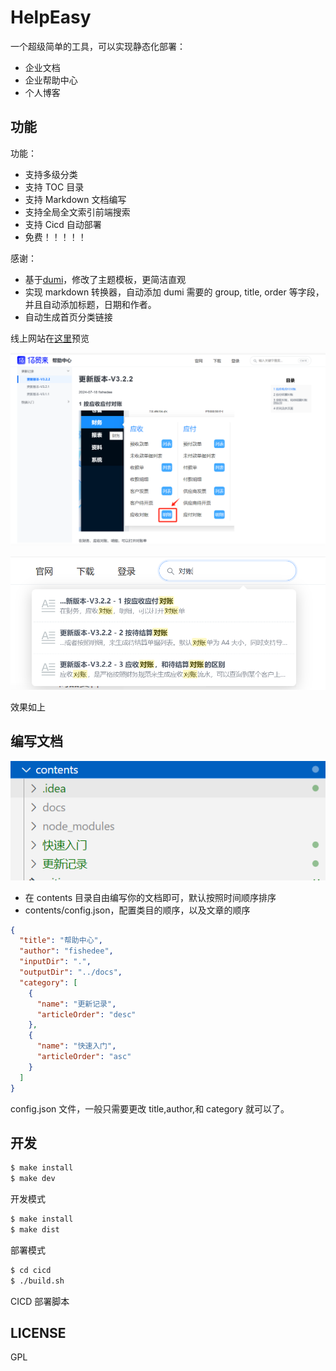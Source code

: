 # HelpEasy

一个超级简单的工具，可以实现静态化部署：

- 企业文档
- 企业帮助中心
- 个人博客

## 功能

功能：

- 支持多级分类
- 支持 TOC 目录
- 支持 Markdown 文档编写
- 支持全局全文索引前端搜索
- 支持 Cicd 自动部署
- 免费！！！！！

感谢：

- 基于[dumi](https://d.umijs.org/guide)，修改了主题模板，更简洁直观
- 实现 markdown 转换器，自动添加 dumi 需要的 group, title, order 等字段，并且自动添加标题，日期和作者。
- 自动生成首页分类链接

线上网站在[这里](https://help.balefcloud.com)预览

![](/public/img/2024-07-18-11-25-52.png)

![](/public/img/2024-07-18-11-26-07.png)

效果如上

## 编写文档

![](/public/img/2024-07-18-11-17-26.png)

- 在 contents 目录自由编写你的文档即可，默认按照时间顺序排序
- contents/config.json，配置类目的顺序，以及文章的顺序

```json
{
  "title": "帮助中心",
  "author": "fishedee",
  "inputDir": ".",
  "outputDir": "../docs",
  "category": [
    {
      "name": "更新记录",
      "articleOrder": "desc"
    },
    {
      "name": "快速入门",
      "articleOrder": "asc"
    }
  ]
}
```

config.json 文件，一般只需要更改 title,author,和 category 就可以了。

## 开发

```bash
$ make install
$ make dev
```

开发模式

```bash
$ make install
$ make dist
```

部署模式

```bash
$ cd cicd
$ ./build.sh
```

CICD 部署脚本

## LICENSE

GPL
